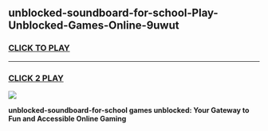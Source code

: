 
## unblocked-soundboard-for-school-Play-Unblocked-Games-Online-9uwut
<h3>
<a href="https://premium76.site?title=unblocked-soundboard-for-school&ref=25A">CLICK TO PLAY</a></h3>
<hr>

<h3>
<a href="https://premium76.site?title=unblocked-soundboard-for-school&ref=25A">CLICK 2 PLAY</a>
  
</h3>

<a href="https://premium76.site?title=unblocked-soundboard-for-school&ref=25A"><img src="https://clearcache.store/games.png"></a>


**unblocked-soundboard-for-school games unblocked: Your Gateway to Fun and Accessible Online Gaming**
